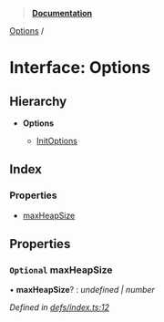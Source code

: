 > **[Documentation](../README.md)**

[Options](options.md) /

# Interface: Options

## Hierarchy

* **Options**

  * [InitOptions](initoptions.md)

## Index

### Properties

* [maxHeapSize](options.md#optional-maxheapsize)

## Properties

### `Optional` maxHeapSize

• **maxHeapSize**? : *undefined | number*

*Defined in [defs/index.ts:12](https://github.com/badbatch/cachemap/blob/52c713b/packages/indexed-db/src/defs/index.ts#L12)*